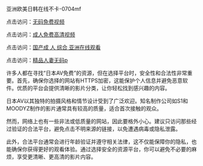
亚洲欧美日韩在线不卡-0704mf


点击访问：<a href="https://vassv.pages.dev/">无码免费视频</a>

点击访问：<a href="https://gsd-agv.pages.dev/">成人免费高清视频</a>

点击访问：<a href="https://gda-c7m.pages.dev/">国产成 人 综合 亚洲在线观看</a>

点击访问：<a href="https://tfda.pages.dev/">精品人妻无码p</a>


许多人都在寻找“日本AV免费”的资源，但在选择平台时，安全性和合法性非常重要。首先，确保你选择的网站有HTTPS加密，这能保护个人信息并避免恶意软件。优质的平台会提供清晰的影片分类，让你轻松找到感兴趣的内容。

日本AV以其独特的拍摄风格和情节设计受到了广泛欢迎。知名制作公司如S1和MOODYZ制作的影片通常具有较高的质量，适合首次接触的观众。

然而，网络上也有一些非法或低质量的网站，因此要格外小心。建议只访问那些经过验证的合法平台，避免点击不明来源的链接，以免遭遇病毒或隐私泄露。

此外，合法平台通常会进行年龄验证并遵守相关法律，这不仅能保障你的隐私，也能确保你获得更好的观看体验。通过选择安全的资源平台，你可以避免不必要的麻烦，享受更清晰、更高清的影片内容。

<span style="display:none;">[Canonical link](）</span>
